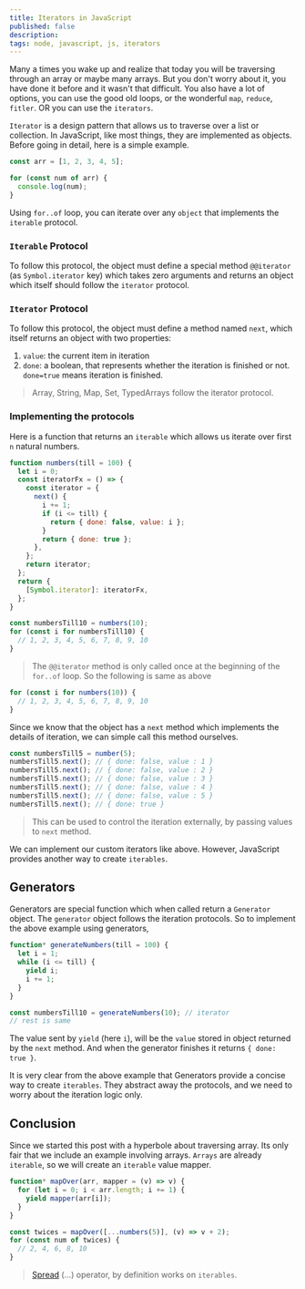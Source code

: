 ```yaml
---
title: Iterators in JavaScript
published: false
description:
tags: node, javascript, js, iterators
---
```


Many a times you wake up and realize that today you will be traversing through an array or maybe many arrays. But you don't worry about it, you have done it before and it wasn't that difficult. You also have a lot of options, you can use the good old loops, or the wonderful `map`, `reduce`, `fitler`. OR you can use the `iterators`.

`Iterator` is a design pattern that allows us to traverse over a list or collection. In JavaScript, like most things, they are implemented as objects. Before going in detail, here is a simple example.

```js
const arr = [1, 2, 3, 4, 5];

for (const num of arr) {
  console.log(num);
}
```

Using `for..of` loop, you can iterate over any `object` that implements the `iterable` protocol.


### `Iterable` Protocol

To follow this protocol, the object must define a special method `@@iterator` (as `Symbol.iterator` key) which takes zero arguments and returns an object which itself should follow the `iterator` protocol.


### `Iterator` Protocol

To follow this protocol, the object must define a method named `next`, which itself returns an object with two properties:

  1. `value`: the current item in iteration
  2. `done`: a boolean, that represents whether the iteration is finished or not. `done=true` means iteration is finished.


> Array, String, Map, Set, TypedArrays follow the iterator protocol.


### Implementing the protocols

Here is a function that returns an `iterable` which allows us iterate over first `n` natural numbers.

```js
function numbers(till = 100) {
  let i = 0;
  const iteratorFx = () => {
    const iterator = {
      next() {
        i += 1;
        if (i <= till) {
          return { done: false, value: i };
        }
        return { done: true };
      },
    };
    return iterator;
  };
  return {
    [Symbol.iterator]: iteratorFx,
  };
}

const numbersTill10 = numbers(10);
for (const i for numbersTill10) {
  // 1, 2, 3, 4, 5, 6, 7, 8, 9, 10
}
```

> The `@@iterator` method is only called once at the beginning of the `for..of` loop. So the following is same as above

```js
for (const i for numbers(10)) {
  // 1, 2, 3, 4, 5, 6, 7, 8, 9, 10
}
```

Since we know that the object has a `next` method which implements the details of iteration, we can simple call this method ourselves.

```js
const numbersTill5 = number(5);
numbersTill5.next(); // { done: false, value : 1 }
numbersTill5.next(); // { done: false, value : 2 }
numbersTill5.next(); // { done: false, value : 3 }
numbersTill5.next(); // { done: false, value : 4 }
numbersTill5.next(); // { done: false, value : 5 }
numbersTill5.next(); // { done: true }
```

> This can be used to control the iteration externally, by passing values to `next` method.


We can implement our custom iterators like above. However, JavaScript provides another way to create `iterables`.

## Generators

Generators are special function which when called return a `Generator` object. The `generator` object follows the iteration protocols. So to implement the above example using generators,

```js
function* generateNumbers(till = 100) {
  let i = 1;
  while (i <= till) {
    yield i;
    i += 1;
  }
}

const numbersTill10 = generateNumbers(10); // iterator
// rest is same
```

The value sent by `yield` (here `i`), will be the `value` stored in object returned by the `next` method. And when the generator finishes it returns `{ done: true }`.

It is very clear from the above example that Generators provide a concise way to create `iterables`. They abstract away the protocols, and we need to worry about the iteration logic only.


## Conclusion

Since we started this post with a hyperbole about traversing array. Its only fair that we include an example involving arrays. `Arrays` are already `iterable`, so we will create an `iterable` value mapper.

```js
function* mapOver(arr, mapper = (v) => v) {
  for (let i = 0; i < arr.length; i += 1) {
    yield mapper(arr[i]);
  }
}

const twices = mapOver([...numbers(5)], (v) => v + 2);
for (const num of twices) {
  // 2, 4, 6, 8, 10
}
```

> [Spread](https://developer.mozilla.org/en-US/docs/Web/JavaScript/Reference/Operators/Spread_syntax) (...) operator, by definition works on `iterables`.
